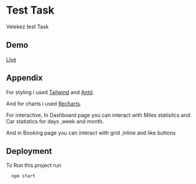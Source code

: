 
# Test Task

Velekez test Task


## Demo

[Live](https://vekelez-task.vercel.app/)


## Appendix

For styling i used [Tailwind](https://tailwindcss.com/) and [Antd](https://ant.design/).

And for charts i used [Recharts](https://recharts.org/en-US/).

For interactive, 
In Dashboard page you can interact with Miles statisitcs and Car statistics for days ,week and month.

And in Booking page you can interact with grid ,inline and like buttons

## Deployment

To Run this project run

```bash
  npm start
```

